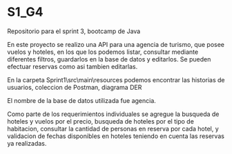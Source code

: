 # S1_G4
Repositorio para el sprint 3, bootcamp de Java

En este proyecto se realizo una API para una agencia de turismo, que posee vuelos y hoteles, en los que los podemos listar, consultar mediante diferentes filtros, guardarlos en la base de datos y editarlos. Se pueden efectuar reservas como asi tambien editarlas.

En la carpeta Sprint1\src\main\resources podemos encontrar las historias de usuarios, coleccion de Postman, diagrama DER

El nombre de la base de datos utilizada fue agencia.

Como parte de los requerimientos individuales se agregue la busqueda de hoteles y vuelos por el precio, busqueda de hoteles por el tipo de habitacion, consultar la cantidad de personas en reserva por cada hotel, y validacion de fechas disponibles en hoteles teniendo en cuenta las reservas ya realizadas.
